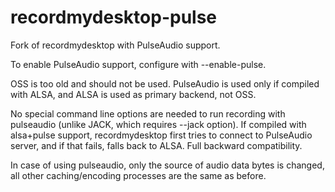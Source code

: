# recordmydesktop-pulse
Fork of recordmydesktop with PulseAudio support.

To enable PulseAudio support, configure with --enable-pulse.

OSS is too old and should not be used. PulseAudio is used only if compiled with ALSA, and ALSA is used as primary backend, not OSS.

No special command line options are needed to run recording with pulseaudio (unlike JACK, which requires --jack option). If compiled with alsa+pulse support, recordmydesktop first tries to connect to PulseAudio server, and if that fails, falls back to ALSA. Full backward compatibility.

In case of using pulseaudio, only the source of audio data bytes is changed, all other caching/encoding processes are the same as before.
